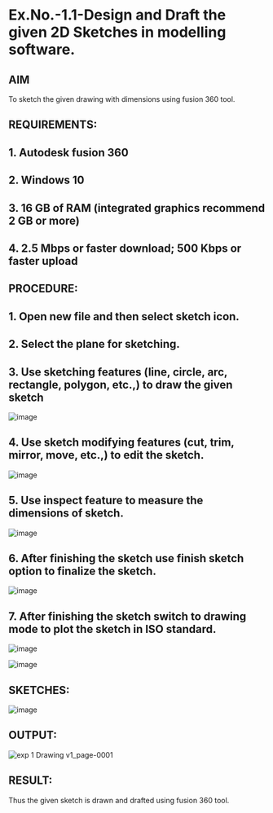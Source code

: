 # Ex.No.-1.1-Design and Draft the given 2D Sketches in modelling software.

## AIM

To sketch the given drawing with dimensions using fusion 360 tool.

## REQUIREMENTS:

## 1. Autodesk fusion 360
## 2. Windows 10
## 3. 16 GB of RAM (integrated graphics recommend 2 GB or more)
## 4. 2.5 Mbps or faster download; 500 Kbps or faster upload 
  
## PROCEDURE:

## 1.	Open new file and then select sketch icon.

## 2.	Select the plane for sketching. 

## 3.	Use sketching features (line, circle, arc, rectangle, polygon, etc.,) to draw the given sketch

![image](https://user-images.githubusercontent.com/113594316/198206497-ca83d495-119b-45cd-b43d-8ca3ea7e9544.png)


## 4.	Use sketch modifying features (cut, trim, mirror, move, etc.,) to edit the sketch.


![image](https://user-images.githubusercontent.com/113594316/198206562-68463016-3f32-4a87-aa5b-7a17dd023b31.png)


## 5.	Use inspect feature to measure the dimensions of sketch.


![image](https://user-images.githubusercontent.com/113594316/198206621-6348e8a3-4bbd-4a1f-96d3-db16fbf933d9.png)

## 6.	After finishing the sketch use finish sketch option to finalize the sketch.


![image](https://user-images.githubusercontent.com/113594316/198206639-31c4bdb5-b13e-4106-bcf5-125c294aa03e.png)


## 7.	After finishing the sketch switch to drawing mode to plot the sketch in ISO standard.


![image](https://user-images.githubusercontent.com/113594316/198206697-2e3ead2b-7d1e-436e-bc36-aa2e73c1e78e.png)


![image](https://user-images.githubusercontent.com/113594316/198206721-8ad45462-2675-4be2-964f-621c8fc4490e.png)



## SKETCHES:

![image](https://user-images.githubusercontent.com/113594316/198208087-87ed794e-5f1c-4583-82e0-f29699dfc305.png)

































## OUTPUT:


![exp 1 Drawing v1_page-0001](https://github.com/hashish9275/Ex.No.-1.1---Design-and-Draft-the-given-2D-Sketches-in-modelling-software./assets/118707521/5d3154e0-6389-4839-9d8a-fa3d78eba2dd)


## RESULT:
Thus the given sketch is drawn and drafted using fusion 360 tool.
